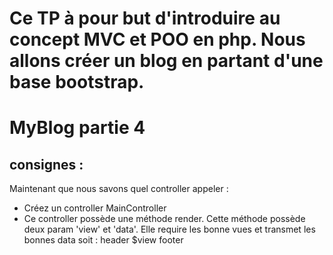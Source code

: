 # Ce TP à pour but d'introduire au concept MVC et POO en php. Nous allons créer un blog en partant d'une base bootstrap.

# MyBlog partie 4
## consignes : 
Maintenant que nous savons quel controller appeler :
- Créez un controller MainController
- Ce controller possède une méthode render. Cette méthode possède deux param 'view' et 'data'. Elle require les bonne vues et transmet les bonnes data soit :
header
$view
footer




    